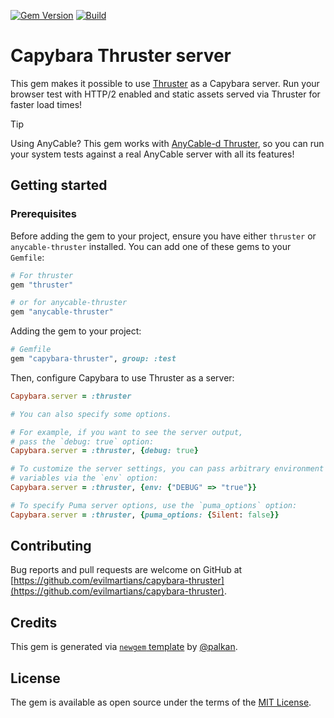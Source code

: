 [![Gem Version](https://badge.fury.io/rb/capybara-thruster.svg)](https://rubygems.org/gems/capybara-thruster)
[![Build](https://github.com/evilmartians/capybara-thruster/workflows/Build/badge.svg)](https://github.com/palkan/capybara-thruster/actions)

# Capybara Thruster server

This gem makes it possible to use [Thruster][] as a Capybara server. Run your browser test with HTTP/2 enabled and static assets served via Thruster for faster load times!

> [!TIP]
> Using AnyCable? This gem works with [AnyCable-d Thruster][anycable-thruster], so you can run your system tests against a real AnyCable server with all its features!

## Getting started

### Prerequisites

Before adding the gem to your project, ensure you have either `thruster` or `anycable-thruster` installed. You can add one of these gems to your `Gemfile`:

```ruby
# For thruster
gem "thruster"

# or for anycable-thruster
gem "anycable-thruster"
```

Adding the gem to your project:

```ruby
# Gemfile
gem "capybara-thruster", group: :test
```

Then, configure Capybara to use Thruster as a server:

```ruby
Capybara.server = :thruster

# You can also specify some options.

# For example, if you want to see the server output,
# pass the `debug: true` option:
Capybara.server = :thruster, {debug: true}

# To customize the server settings, you can pass arbitrary environment
# variables via the `env` option:
Capybara.server = :thruster, {env: {"DEBUG" => "true"}}

# To specify Puma server options, use the `puma_options` option:
Capybara.server = :thruster, {puma_options: {Silent: false}}
```

## Contributing

Bug reports and pull requests are welcome on GitHub at [https://github.com/evilmartians/capybara-thruster](https://github.com/evilmartians/capybara-thruster).

## Credits

This gem is generated via [`newgem` template](https://github.com/palkan/newgem) by [@palkan](https://github.com/palkan).

## License

The gem is available as open source under the terms of the [MIT License](http://opensource.org/licenses/MIT).

[Thruster]: https://github.com/basecamp/thruster
[anycable-thruster]: https://github.com/anycable/thruster
